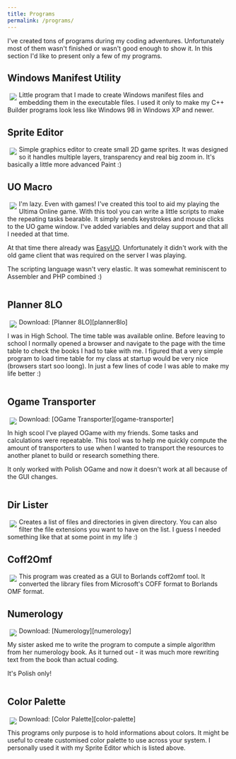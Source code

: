 ```yaml
---
title: Programs
permalink: /programs/
---
```

<style>
  img.small {
    max-width: 200px;
    max-height: 100px;
    float: left;
    margin: 5px;
  }
</style>
I've created tons of programs during my coding adventures. Unfortunately most of them wasn't finished or wasn't good enough to show it. In this section I'd like to present only a few of my programs.

## Windows Manifest Utility
<a href="http://i11.photobucket.com/albums/a192/doszes/wmu.png" data-lightbox="image-2" data-title="Windows Manifest Utility">
  <img src="http://i11.photobucket.com/albums/a192/doszes/wmu.png" class="small">
</a>
Little program that I made to create Windows manifest files and embedding them in the executable files. I used it only to make my C++ Builder programs look less like Windows 98 in Windows XP and newer.

<div style="clear:both"></div>

## Sprite Editor
<a href="http://i11.photobucket.com/albums/a192/doszes/spriteeditor.png" data-lightbox="image-2" data-title="Sprite Editor">
  <img src="http://i11.photobucket.com/albums/a192/doszes/spriteeditor.png" class="small">
</a>
Simple graphics editor to create small 2D game sprites. It was designed so it handles multiple layers, transparency and real big zoom in. It's basically a little more advanced Paint :)

<div style="clear:both"></div>

## UO Macro
<a href="http://i11.photobucket.com/albums/a192/doszes/uomacro.png" data-lightbox="image-2" data-title="UO Macro">
  <img src="http://i11.photobucket.com/albums/a192/doszes/uomacro.png" class="small">
</a>
I'm lazy. Even with games! I've created this tool to aid my playing the Ultima Online game. With this tool you can write a little scripts to make the repeating tasks bearable. It simply sends keystrokes and mouse clicks to the UO game window. I've added variables and delay support and that all I needed at that time.

At that time there already was [EasyUO][easyuo]. Unfortunately it didn't work with the old game client that was required on the server I was playing.

The scripting language wasn't very elastic. It was somewhat reminiscent to Assembler and PHP combined :)

<div style="clear:both"></div>

## Planner 8LO
<a href="http://i11.photobucket.com/albums/a192/doszes/planer.png" data-lightbox="image-2" data-title="Planner 8LO">
  <img src="http://i11.photobucket.com/albums/a192/doszes/planer.png" class="small">
</a>
Download: [Planner 8LO][planner8lo]

I was in High School. The time table was available online. Before leaving to school I normally opened a browser and navigate to the page with the time table to check the books I had to take with me. I figured that a very simple program to load time table for my class at startup would be very nice (browsers start soo loong). In just a few lines of code I was able to make my life better :)

<div style="clear:both"></div>

## Ogame Transporter
<a href="http://i11.photobucket.com/albums/a192/doszes/ogtransport.png" data-lightbox="image-2" data-title="OGame Transporter">
  <img src="http://i11.photobucket.com/albums/a192/doszes/ogtransport.png" class="small">
</a>
Download: [OGame Transporter][ogame-transporter]

In high scool I've played OGame with my friends. Some tasks and calculations were repeatable. This tool was to help me quickly compute the amount of transporters to use when I wanted to transport the resources to another planet to build or research something there.

It only worked with Polish OGame and now it doesn't work at all because of the GUI changes.

<div style="clear:both"></div>

## Dir Lister
<a href="http://i11.photobucket.com/albums/a192/doszes/dirlister.png" data-lightbox="image-2" data-title="Dir Lister">
  <img src="http://i11.photobucket.com/albums/a192/doszes/dirlister.png" class="small">
</a>
Creates a list of files and directories in given directory. You can also filter the file extensions you want to have on the list. I guess I needed something like that at some point in my life :)

<div style="clear:both"></div>

## Coff2Omf
<a href="http://i11.photobucket.com/albums/a192/doszes/coff2omf.png" data-lightbox="image-2" data-title="Coff2Omf">
  <img src="http://i11.photobucket.com/albums/a192/doszes/coff2omf.png" class="small">
</a>
This program was created as a GUI to Borlands coff2omf tool. It converted the library files from Microsoft's COFF format to Borlands OMF format.

<div style="clear:both"></div>

## Numerology
<a href="http://i11.photobucket.com/albums/a192/doszes/numerologia.png" data-lightbox="image-2" data-title="Numerologia">
  <img src="http://i11.photobucket.com/albums/a192/doszes/numerologia.png" class="small">
</a>
Download: [Numerology][numerology]

My sister asked me to write the program to compute a simple algorithm from her numerology book. As it turned out - it was much more rewriting text from the book than actual coding.

It's Polish only!

<div style="clear:both"></div>

## Color Palette
<a href="http://i11.photobucket.com/albums/a192/doszes/colorpalette.png" data-lightbox="image-2" data-title="">
  <img src="http://i11.photobucket.com/albums/a192/doszes/colorpalette.png" class="small">
</a>
Download: [Color Palette][color-palette]

This programs only purpose is to hold informations about colors. It might be useful to create customised color palette to use across your system. I personally used it with my Sprite Editor which is listed above.

[easyuo]: http://www.easyuo.com/
[planner8lo]: http://www.mediafire.com/?5p1au4k9jmr
[ogame-transporter]: http://www.mediafire.com/?9ojow1yma3f
[ogame]: http://pl.ogame.gameforge.com/
[numerology]: http://www.mediafire.com/?81jglsbxs2t
[color-palette]: http://www.mediafire.com/?7gzmmfjz8sg
